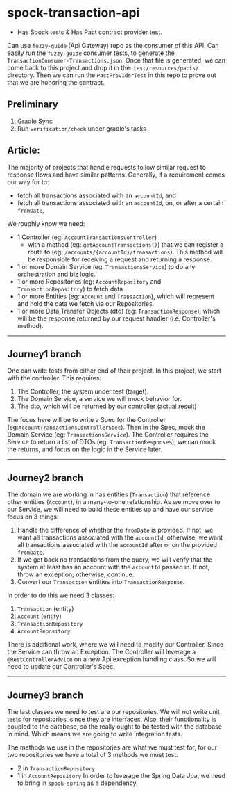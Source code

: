 
# spock-transaction-api
* Has Spock tests & Has Pact contract provider test.

Can use `fuzzy-guide` (Api Gateway) repo as the consumer of this API. Can easily run the `fuzzy-guide` consumer tests, to generate the 
`TransactionConsumer-Transactions.json`. Once that file is generated, we can come back to this project and drop it in the:
`test/resources/pacts/` directory. Then we can run the `PactProviderTest` in this repo to prove out that we are honoring the 
contract.

## Preliminary
1. Gradle Sync
2. Run `verification/check` under gradle's tasks

## Article:
The majority of projects that handle requests follow similar request to response flows and have similar patterns.
Generally, if a requirement comes our way for to:
* fetch all transactions associated with an `accountId`, and
* fetch all transactions associated with an `accountId`, on, or after a certain `fromDate`,

We roughly know we need:
* 1 Controller (eg: `AccountTransactionsController`)
    * with a method (eg: `getAccountTransactions()`) that we can register a route to (eg: `/accounts/{accountId}/transactions`). This method will be responsible for receiving a request and returning a response.
* 1 or more Domain Service (eg: `TransactionsService`) to do any orchestration and biz logic.
* 1 or more Repositories (eg: `AccountRepository` and `TransactionRepository`) to fetch data
* 1 or more Entities (eg: `Account` and `Transaction`), which will represent and hold the data we fetch via our Repositories.
* 1 or more Data Transfer Objects (dto) (eg: `TransactionResponse`), which will be the response returned by our request handler (i.e. Controller's method).

------
Journey1 branch
------
One can write tests from either end of their project. In this project, we start with the controller. This requires:
1. The Controller, the system under test (target).
2. The Domain Service, a service we will mock behavior for.
3. The dto, which will be returned by our controller (actual result)

The focus here will be to write a Spec for the Controller (eg:`AccountTransactionsControllerSpec`). Then in the Spec,
mock the Domain Service (eg: `TransactionsService`). The Controller requires the Service to return a list of DTOs
(eg: `TransactionResponse`s), we can mock the returns, and focus on the logic in the Service later.

------
Journey2 branch
------
The domain we are working in has entities (`Transaction`) that reference other entities (`Account`), in a many-to-one relationship. As we move over to our Service, we will need to
build these entities up and have our service focus on 3 things:
1. Handle the difference of whether the `fromDate` is provided. If not, we want all transactions associated with the `accountId`; otherwise, we want all transactions associated with the `accountId` after or on the provided `fromDate`.
2. If we get back no transactions from the query, we will verify that the system at least has an account with the `accountId` passed in. If not, throw an exception; otherwise, continue.
3. Convert our `Transaction` entities into `TransactionResponse`.

In order to do this we need 3 classes:
1. `Transaction` (entity)
2. `Account` (entity)
3. `TransactionRepository`
4. `AccountRepository`

There is additional work, where we will need to modify our Controller. Since the Service can throw an Exception.
The Controller will leverage a `@RestControllerAdvice` on a new Api exception handling class. So we will need to update our Controller's Spec.

------
Journey3 branch
------
The last classes we need to test are our repositories. We will not write unit tests for repositories, since they are interfaces. Also,
their functionality is coupled to the database, so the really ought to be tested with the database in mind. Which means we are going to write integration tests.

The methods we use in the repositories are what we must test for, for our two repositories we have a total of 3 methods we must test.
* 2 in `TransactionRepository`
* 1 in `AccountRepository`
  In order to leverage the Spring Data Jpa, we need to bring in `spock-spring` as a dependency.

